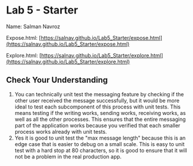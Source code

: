 # Lab 5 - Starter
Name: Salman Navroz

Expose.html: [https://salnav.github.io/Lab5_Starter/expose.html](https://salnav.github.io/Lab5_Starter/expose.html)

Explore.html: [https://salnav.github.io/Lab5_Starter/explore.html](https://salnav.github.io/Lab5_Starter/explore.html)

## Check Your Understanding
1. You can technically unit test the messaging feature by checking if the other user received the message successfully, but it would be more ideal to test each subcomponent of this process with unit tests. This means testing if the writing works, sending works, receiving works, as well as all the other processes. This ensures that the entire messaging part of the application works because you verified that each smaller process works already with unit tests.
2. Yes it is good to unit test the "max message length" because this is an edge case that is easier to debug on a small scale. This is easy to unit test with a hard stop at 80 characters, so it is good to ensure that it will not be a problem in the real production app.
